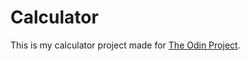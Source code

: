 # Calculator

This is my calculator project made for [The Odin Project](https://www.theodinproject.com).